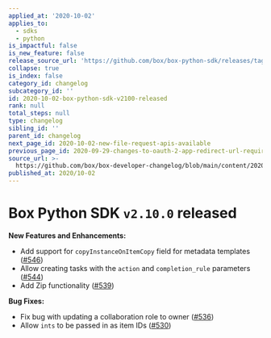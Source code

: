 ```yaml
---
applied_at: '2020-10-02'
applies_to:
  - sdks
  - python
is_impactful: false
is_new_feature: false
release_source_url: 'https://github.com/box/box-python-sdk/releases/tag/v2.10.0'
collapse: true
is_index: false
category_id: changelog
subcategory_id: ''
id: 2020-10-02-box-python-sdk-v2100-released
rank: null
total_steps: null
type: changelog
sibling_id: ''
parent_id: changelog
next_page_id: 2020-10-02-new-file-request-apis-available
previous_page_id: 2020-09-29-changes-to-oauth-2-app-redirect-url-requirements
source_url: >-
  https://github.com/box/box-developer-changelog/blob/main/content/2020/10-02-box-python-sdk-v2100-released.md
published_at: 2020/10-02
---
```

# Box Python SDK `v2.10.0` released

**New Features and Enhancements:**

- Add support for `copyInstanceOnItemCopy` field for metadata templates ([#546][1])
- Allow creating tasks with the `action` and `completion_rule` parameters ([#544][2])
- Add Zip functionality ([#539][3])

**Bug Fixes:**

- Fix bug with updating a collaboration role to owner ([#536][4])
- Allow `ints` to be passed in as item IDs ([#530][5])

[1]: https://github.com/box/box-ios-sdk/pull/546

[2]: https://github.com/box/box-ios-sdk/pull/544

[3]: https://github.com/box/box-ios-sdk/pull/539

[4]: https://github.com/box/box-ios-sdk/pull/536

[5]: https://github.com/box/box-ios-sdk/pull/530